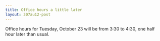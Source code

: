 ```yaml
---
title: Office hours a little later
layout: 307au12-post
---
```


Office hours for Tuesday, October 23 will be from 3:30 to 4:30, one
half hour later than usual.
